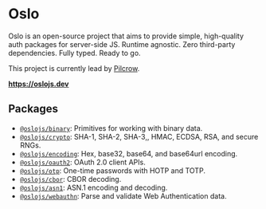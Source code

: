 # Oslo

Oslo is an open-source project that aims to provide simple, high-quality auth packages for server-side JS. Runtime agnostic. Zero third-party dependencies. Fully typed. Ready to go.

This project is currently lead by [Pilcrow](https://github.com/pilcrowOnPaper).

**https://oslojs.dev**

## Packages

-   [`@oslojs/binary`](https://github.com/oslo-project/binary): Primitives for working with binary data.
-   [`@oslojs/crypto`](https://github.com/oslo-project/crypto): SHA-1, SHA-2, SHA-3,, HMAC, ECDSA, RSA, and secure RNGs.
-   [`@oslojs/encoding`](https://github.com/oslo-project/encoding): Hex, base32, base64, and base64url encoding.
-   [`@oslojs/oauth2`](https://github.com/oslo-project/oauth2): OAuth 2.0 client APIs.
-   [`@oslojs/otp`](https://github.com/oslo-project/otp): One-time passwords with HOTP and TOTP.
-   [`@oslojs/cbor`](https://github.com/oslo-project/cbor): CBOR decoding.
-   [`@oslojs/asn1`](https://github.com/oslo-project/asn1): ASN.1 encoding and decoding.
-   [`@oslojs/webauthn`](https://github.com/oslo-project/webauthn): Parse and validate Web Authentication data.
